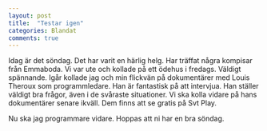 ```yaml
---
layout: post
title:  "Testar igen"
categories: Blandat
comments: true
---
```


Idag är det söndag. Det har varit en härlig helg. Har träffat några kompisar från Emmaboda. Vi var ute och kollade på ett ödehus i fredags. Väldigt spännande. Igår kollade jag och min flickvän på dokumentärer med Louis Theroux som programmledare. Han är fantastisk på att intervjua. Han ställer väldigt bra frågor, även i de svåraste situationer. Vi ska kolla vidare på hans dokumentärer senare ikväll. Dem finns att se gratis på Svt Play. 

Nu ska jag programmare vidare. Hoppas att ni har en bra söndag.